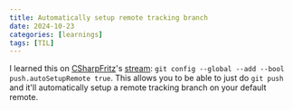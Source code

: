 ```yaml
---
title: Automatically setup remote tracking branch
date: 2024-10-23
categories: [learnings]
tags: [TIL]
---
```



I learned this on [CSharpFritz](https://jeffreyfritz.com/)'s [stream](https://twitch.tv/csharpfritz): `git config --global --add --bool push.autoSetupRemote true`. This allows you to be able to just do `git push` and it'll automatically setup a remote tracking branch on your default remote.
